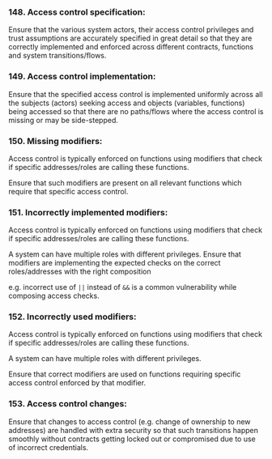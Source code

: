 ### 148. Access control specification:

Ensure that the various system actors, their access control privileges and trust assumptions are accurately specified in great detail so that they are correctly implemented and enforced across different contracts, functions and system transitions/flows.

### 149. Access control implementation:

Ensure that the specified access control is implemented uniformly across all the subjects (actors) seeking access and objects (variables, functions) being accessed so that there are no paths/flows where the access control is missing or may be side-stepped.

### 150. Missing modifiers:

Access control is typically enforced on functions using modifiers that check if specific addresses/roles are calling these functions.

Ensure that such modifiers are present on all relevant functions which require that specific access control.

### 151. Incorrectly implemented modifiers:

Access control is typically enforced on functions using modifiers that check if specific addresses/roles are calling these functions.

A system can have multiple roles with different privileges. Ensure that modifiers are implementing the expected checks on the correct roles/addresses with the right composition

e.g. incorrect use of `||` instead of `&&` is a common vulnerability while composing access checks.

### 152. Incorrectly used modifiers:

Access control is typically enforced on functions using modifiers that check if specific addresses/roles are calling these functions.

A system can have multiple roles with different privileges.

Ensure that correct modifiers are used on functions requiring specific access control enforced by that modifier.

### 153. Access control changes:

Ensure that changes to access control (e.g. change of ownership to new addresses) are handled with extra security so that such transitions happen smoothly without contracts getting locked out or compromised due to use of incorrect credentials.
